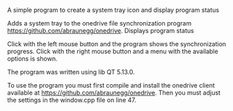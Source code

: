 A simple program to create a system tray icon and display program status

Adds a system tray to the onedrive file synchronization program https://github.com/abraunegg/onedrive.
Displays program status

Click with the left mouse button and the program shows the synchronization progress.
Click with the right mouse button and a menu with the available options is shown.

The program was written using lib QT 5.13.0.

To use the program you must first compile and install the onedrive client available at https://github.com/abraunegg/onedrive.
Then you must adjust the settings in the window.cpp file on line 47.
